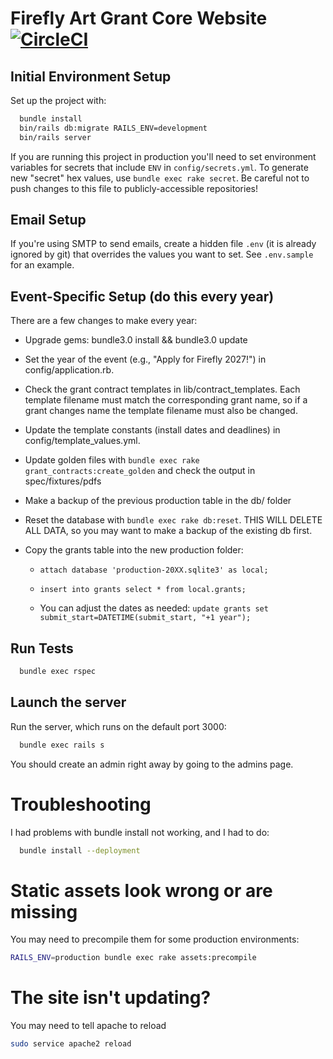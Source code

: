 # Firefly Art Grant Core Website [![CircleCI](https://circleci.com/gh/FireflyArtsCollective/ffagc.svg?style=svg)](https://circleci.com/gh/FireflyArtsCollective/ffagc)

## Initial Environment Setup

Set up the project with:

```sh
  bundle install
  bin/rails db:migrate RAILS_ENV=development
  bin/rails server
```

If you are running this project in production you'll need to set environment variables for secrets that include `ENV` in `config/secrets.yml`.  To generate new "secret" hex values, use `bundle exec rake secret`.  Be careful not to push changes to this file to publicly-accessible repositories!

## Email Setup

If you're using SMTP to send emails, create a hidden file `.env` (it is already ignored by git) that overrides the values you want to set. See `.env.sample` for an example.

## Event-Specific Setup (do this every year)

There are a few changes to make every year:

* Upgrade gems: bundle3.0 install && bundle3.0 update

* Set the year of the event (e.g., "Apply for Firefly 2027!") in config/application.rb.

* Check the grant contract templates in lib/contract_templates.  Each template filename
must match the corresponding grant name, so if a grant changes name the template filename must
also be changed.

* Update the template constants (install dates and deadlines) in config/template_values.yml.

* Update golden files with `bundle exec rake grant_contracts:create_golden` and check the output in spec/fixtures/pdfs

* Make a backup of the previous production table in the db/ folder

* Reset the database with `bundle exec rake db:reset`. THIS WILL DELETE ALL DATA, so you may want to make a backup of the existing db first.

* Copy the grants table into the new production folder:

  * `attach database 'production-20XX.sqlite3' as local;`

  * `insert into grants select * from local.grants;`

  * You can adjust the dates as needed: `update grants set submit_start=DATETIME(submit_start, "+1 year");`

## Run Tests

```sh
  bundle exec rspec
```

## Launch the server

Run the server, which runs on the default port 3000:

```sh
  bundle exec rails s
```

You should create an admin right away by going to the admins page.

# Troubleshooting

I had problems with bundle install not working, and I had to do:

```sh
  bundle install --deployment
```

# Static assets look wrong or are missing

You may need to precompile them for some production environments:

```sh
RAILS_ENV=production bundle exec rake assets:precompile
```

# The site isn't updating?

You may need to tell apache to reload

```sh
sudo service apache2 reload
```
